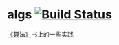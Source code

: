# algs [![Build Status](https://www.travis-ci.org/ihaohong/algs.svg?branch=master)](https://www.travis-ci.org/ihaohong/algs)
[《算法》](https://book.douban.com/subject/19952400/)书上的一些实践



